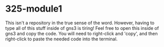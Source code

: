 # 325-module1
This isn't a repository in the true sense of the word.  However, having to type all of this stuff inside of gns3 is tiring!  Feel free to open this inside of gns3 and copy the code. You will need to right-click and 'copy', and then right-click to paste the needed code into the terminal.
